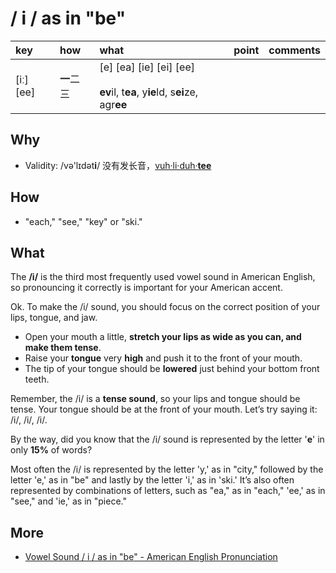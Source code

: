 # / i / as in "be" 

|key|how|what|point|comments|
|:--|:--|:--|:--|:--|
|[iː] [ee]|**一**二三| [e] [ea] [ie] [ei] [ee] <br><br> **ev**il, t**ea**, y**ie**ld, s**ei**ze, agr**ee** |||

## Why 

* Validity: /və'lɪdət**i**/ 没有发长音，[vuh·li·duh·**tee**](https://www.google.com/search?q=how+to+pronounce+validity)

## How

* "each," "see," "key" or "ski." 

## What

The **/i/** is the third most frequently used vowel sound in American English, so pronouncing it correctly is important for your American accent.   

Ok. To make the /i/ sound, you should focus on the correct position of your lips, tongue, and jaw.

* Open your mouth a little, **stretch your lips as wide as you can, and make them tense**. 
* Raise your **tongue** very **high** and push it to the front of your mouth.
* The tip of your tongue should be **lowered** just behind your bottom front teeth.

Remember, the /i/ is a **tense sound**, so your lips and tongue should be tense. Your tongue should be at the front of your mouth.
Let’s try saying it: /i/, /i/, /i/.

By the way, did you know that the /i/ sound is represented by the letter '**e**' in only **15%** of words?  

Most often the /i/ is represented by the letter 'y,' as in "city," followed by the letter 'e,' as in "be" and lastly by the letter 'i,' as in 'ski.'  It’s also often represented by combinations of letters, such as "ea," as in "each," 'ee,' as in "see," and 'ie,' as in "piece." 


## More 

* [Vowel Sound / i / as in "be" - American English Pronunciation](https://www.youtube.com/watch?v=PIu5WDIco0I)